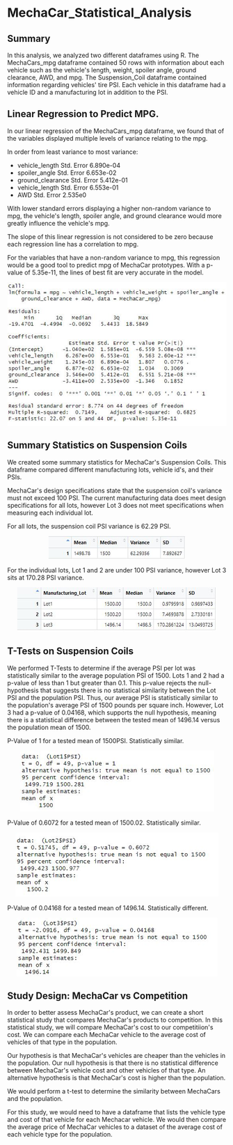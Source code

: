 # MechaCar_Statistical_Analysis

## Summary
In this analysis, we analyzed two different dataframes using R. The MechaCars_mpg dataframe contained 50 rows with information about each vehicle such as the vehicle's length, weight, spoiler angle, ground clearance, AWD, and mpg. The Suspension_Coil dataframe contained information regarding vehicles' tire PSI. Each vehicle in this dataframe had a vehicle ID and a manufacturing lot in addition to the PSI. 

## Linear Regression to Predict MPG.
In our linear regression of the MechaCars_mpg dataframe, we found that of the variables displayed multiple levels of variance relating to the mpg.

In order from least variance to most variance:
- vehicle_length Std. Error 6.890e-04
- spoiler_angle Std. Error 6.653e-02
- ground_clearance Std. Error 5.412e-01
- vehicle_length Std. Error 6.553e-01
- AWD Std. Error 2.535e0

With lower standard errors displaying a higher non-random variance to mpg, the vehicle's length, spoiler angle, and ground clearance would more greatly influence the vehicle's mpg. 

The slope of this linear regression is not considered to be zero because each regression line has a correlation to mpg.

For the variables that have a non-random variance to mpg, this regression would be a good tool to predict mpg of MechaCar prototypes. With a p-value of 5.35e-11, the lines of best fit are very accurate in the model. 

<div align='center'>
<img src='MechaCar_mpg_multiple_lm.JPG'>
</div>

## Summary Statistics on Suspension Coils
We created some summary statistics for MechaCar's Suspension Coils. This dataframe compared different manufacturing lots, vehicle id's, and their PSIs. 

MechaCar's design specifications state that the suspension coil's variance must not exceed 100 PSI. The current manufacturing data does meet design specifications for all lots, however Lot 3 does not meet specifications when measuring each individual lot. 

For all lots, the suspension coil PSI variance is 62.29 PSI.
<div align='center'>
<img src='total_summary.JPG'>
</div>

For the individual lots, Lot 1 and 2 are under 100 PSI variance, however Lot 3 sits at 170.28 PSI variance.
<div align='center'>
<img src='lot_summary.JPG'>
</div>

## T-Tests on Suspension Coils
We performed T-Tests to determine if the average PSI per lot was statistically similar to the average population PSI of 1500. Lots 1 and 2 had  a p-value of less than 1 but greater than 0.1. This p-value rejects the null-hypothesis that suggests there is no statistical similarity between the Lot PSI and the population PSI. Thus, our average PSI is statistically similar to the population's average PSI of 1500 pounds per square inch. However, Lot 3 had a p-value of 0.04168, which supports the null hypothesis, meaning there is a statistical difference between the tested mean of 1496.14 versus the population mean of 1500.

P-Value of 1 for a tested mean of 1500PSI. Statistically similar.
<div align='center'>
<img src='t.test_lot1.JPG'>
</div>

P-Value of 0.6072 for a tested mean of 1500.02. Statistically similar.
<div align='center'>
<img src='t.test_lot2.JPG'>
</div>

P-Value of 0.04168 for a tested mean of 1496.14. Statistically different.
<div align='center'>
<img src='t.test_lot3.JPG'>
</div>

## Study Design: MechaCar vs Competition
In order to better assess MechaCar's product, we can create a short statistical study that compares MechaCar's products to competition. In this statistical study, we will compare MechaCar's cost to our competitiion's cost. We can compare each MechaCar vehicle to the average cost of vehicles of that type in the population. 

Our hypothesis is that MechaCar's vehicles are cheaper than the vehicles in the population. Our null hypothesis is that there is no statistical difference between MechaCar's vehicle cost and other vehicles of that type. An alternative hypothesis is that MechaCar's cost is higher than the population.

We would perform a t-test to determine the similarity between MechaCars and the population. 


For this study, we would need to have a dataframe that lists the vehicle type and cost of that vehicle for each Mechacar vehicle. We would then compare the average price of MechaCar vehicles to a dataset of the average cost of each vehicle type for the population.

